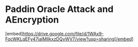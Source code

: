 # Paddin Oracle Attack and AEncryption

[embed]https://drive.google.com/file/d/1WAx9-FqcWKLqEFy47iaIMlIkxzDQyWV7/view?usp=sharing[/embed]
